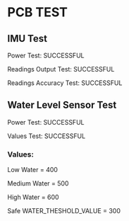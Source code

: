 # PCB TEST

## IMU Test

Power Test: SUCCESSFUL

Readings Output Test: SUCCESSFUL

Readings Accuracy Test: SUCCESSFUL

## Water Level Sensor Test

Power Test: SUCCESSFUL

Values Test: SUCCESSFUL

### Values:

Low Water = 400

Medium Water = 500

High Water = 600

Safe WATER_THESHOLD_VALUE = 300
